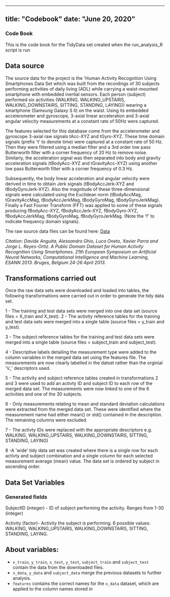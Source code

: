 
---
title: "Codebook"
date: "June 20, 2020"
---
### Code Book

This is the code book for the TidyData set created when the run_analysis_R script is run

## Data source

The source data for the project is the 'Human Activity Recognition Using Smartphones Data Set which was built from the recordings of 30 subjects performing activities of daily living (ADL) while carrying a waist-mounted smartphone with embedded inertial sensors.  Each person (subject) performed six activities (WALKING, WALKING_UPSTAIRS, WALKING_DOWNSTAIRS, SITTING, STANDING, LAYING)) wearing a smartphone (Samsung Galaxy S II) on the waist.  Using its embedded accelerometer and gyroscope,  3-axial linear acceleration and 3-axial angular velocity measurements at a constant rate of 50Hz were captured. 

The features selected for this database come from the accelerometer and gyroscope 3-axial raw signals tAcc-XYZ and tGyro-XYZ. These time domain signals (prefix 't' to denote time) were captured at a constant rate of 50 Hz. Then they were filtered using a median filter and a 3rd order low pass Butterworth filter with a corner frequency of 20 Hz to remove noise. Similarly, the acceleration signal was then separated into body and gravity acceleration signals (tBodyAcc-XYZ and tGravityAcc-XYZ) using another low pass Butterworth filter with a corner frequency of 0.3 Hz. 

Subsequently, the body linear acceleration and angular velocity were derived in time to obtain Jerk signals (tBodyAccJerk-XYZ and tBodyGyroJerk-XYZ). Also the magnitude of these three-dimensional signals were calculated using the Euclidean norm (tBodyAccMag, tGravityAccMag, tBodyAccJerkMag, tBodyGyroMag, tBodyGyroJerkMag). Finally a Fast Fourier Transform (FFT) was applied to some of these signals producing fBodyAcc-XYZ, fBodyAccJerk-XYZ, fBodyGyro-XYZ, fBodyAccJerkMag, fBodyGyroMag, fBodyGyroJerkMag. (Note the 'f' to indicate frequency domain signals). 

The raw source data files can be found here:  [Data](https://d396qusza40orc.cloudfront.net/getdata%2Fprojectfiles%2FUCI%20HAR%20Dataset.zip) 

*Citation: Davide Anguita, Alessandro Ghio, Luca Oneto, Xavier Parra and Jorge L. Reyes-Ortiz. A Public Domain Dataset for Human Activity Recognition Using Smartphones. 21th European Symposium on Artificial Neural Networks, Computational Intelligence and Machine Learning, ESANN 2013. Bruges, Belgium 24-26 April 2013.*

## Transformations carried out

Once the raw data sets were downloaded and loaded into tables, the following transformations were carried out in order to generate the tidy data set.

1 - The training and test data sets were merged into one data set (source files = X_train and X_test).
2 -  The activity reference tables for the training and test data sets were merged into a single table (source files = y_train and y_test).

3 - The subject reference tables for the training and test data sets were merged into a single table (source files = subject_train and subject_test).

4 - Descriptive labels detailing the measurement type were added to the column variables in the merged data set using the features file.  The measurements are now clearly labelled in the datset rather than the orginial 'V_' descriptors used.  

5 - The activity and subject reference tables created in transformations 2 and 3 were used to add an activty ID and subject ID to each row of the merged data set.  The measurements were now linked to one of the 6 activities and one of the 30 subjects.

6 - Only measurements relating to mean and standard deviation calculations were extracted from the merged data set. These were identified where the measurement name had either mean() or std() contained in the description. The remaining columns were excluded.

7 - The activty IDs were replaced with the appropriate descriptors e.g. WALKING, WALKING_UPSTAIRS, WALKING_DOWNSTAIRS, SITTING, STANDING, LAYING)

8 -A 'wide' tidy data set was created where there is a single row for each activty and subject combination and a single column for  each selected measurement average (mean) value.  The data set is ordered by subject in ascending order.  

## Data Set Variables

### Generated fields
SubjectID (integer) - ID of subject performing the activity. Ranges from 1-30 (integer)

Activity (factor)- Activity the subject is performing.  6 possible values: WALKING, WALKING_UPSTAIRS, WALKING_DOWNSTAIRS, SITTING, STANDING, LAYING. 

## About variables:   
* `x_train`, `y_train`, `x_test`, `y_test`, `subject_train` and `subject_test` contain the data from the downloaded files.
* `x_data`, `y_data` and `subject_data` merge the previous datasets to further analysis.
* `features` contains the correct names for the `x_data` dataset, which are applied to the column names stored in

